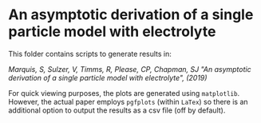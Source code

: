 # An asymptotic derivation of a single particle model with electrolyte

This folder contains scripts to generate results in:

_Marquis, S, Sulzer, V, Timms, R, Please, CP, Chapman, SJ "An asymptotic derivation of a single particle model with electrolyte", (2019)_

For quick viewing purposes, the plots are generated using `matplotlib`. However, the actual paper employs `pgfplots` (within `LaTex`) so there is an additional option to output the results as a csv file (off by default).
